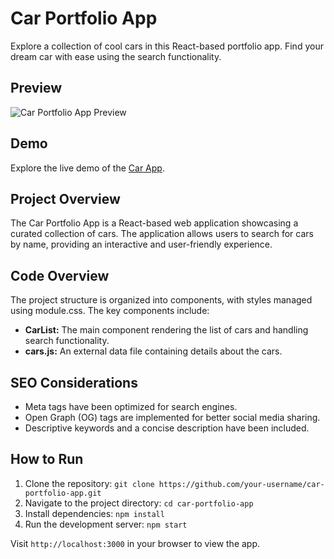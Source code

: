 # Car Portfolio App

Explore a collection of cool cars in this React-based portfolio app. Find your dream car with ease using the search functionality.

## Preview

![Car Portfolio App Preview](https://i.ibb.co/dtRkxNt/Picture5.png)

## Demo

Explore the live demo of the [Car App](https://car-hook-app.netlify.app/).

## Project Overview

The Car Portfolio App is a React-based web application showcasing a curated collection of cars. The application allows users to search for cars by name, providing an interactive and user-friendly experience.

## Code Overview

The project structure is organized into components, with styles managed using module.css. The key components include:

- **CarList:** The main component rendering the list of cars and handling search functionality.
- **cars.js:** An external data file containing details about the cars.

## SEO Considerations

- Meta tags have been optimized for search engines.
- Open Graph (OG) tags are implemented for better social media sharing.
- Descriptive keywords and a concise description have been included.

## How to Run

1. Clone the repository: `git clone https://github.com/your-username/car-portfolio-app.git`
2. Navigate to the project directory: `cd car-portfolio-app`
3. Install dependencies: `npm install`
4. Run the development server: `npm start`

Visit `http://localhost:3000` in your browser to view the app.
